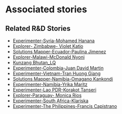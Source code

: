 # Associated stories

<!-- !!DO NOT REMOVE!! start autogenerated hyperlinks -->
## Related R&D Stories
- [Experimenter\-Syria\-Mohamed Hanana](/RnD-Archive/stories/?doc=Mohamed%20Syria_LQ-en-US)
- [Explorer\- Zimbabwe\- Violet Katio](/RnD-Archive/stories/?doc=6_Violet_Zimbabwe-en-US)
- [Solutions Mapper\-Ecuador\-Paulina Jimenez](/RnD-Archive/stories/?doc=Paulina_edited-en-US)
- [Explorer\-Malawi\-McDonald Nyoni](/RnD-Archive/stories/?doc=28_McDonald%20Nyoni_Malawi-en-US)
- [Kunzang Bhutan\_LQ](/RnD-Archive/stories/?doc=Kunzang%20Bhutan_LQ-en-US)
- [Experimenter\-Colombia\-Juan David Martin](/RnD-Archive/stories/?doc=Juan%20David%20Colombia_LQ-en-US)
- [Experimenter\-Vietnam\-Tran Huong Giang ](/RnD-Archive/stories/?doc=Giang%20Vietnam_LQ-en-US)
- [Solutions Mapper\-Namibia\-Omagano Kankondi](/RnD-Archive/stories/?doc=Omagano_edited-en-US)
- [Experimenter\-Namibia\-Yrika Maritz](/RnD-Archive/stories/?doc=Yrika%20Namibia_LQ-en-US)
- [Experimenter\-Lao PDR\-Korakot Tanseri](/RnD-Archive/stories/?doc=Korakot_LQ-en-US)
- [Explorer\-Paraguay\- Monica Rios](/RnD-Archive/stories/?doc=23_Monica_Paraguay-en-US)
- [Experimenter\-South Africa\-Klariska ](/RnD-Archive/stories/?doc=Klariska%20South%20Africa_LQ-en-US)
- [Experimenter\-The Philippines\-Francis Capistrano](/RnD-Archive/stories/?doc=Kapi%20Philippines_LQ-en-US)
<!-- !!DO NOT REMOVE!! end autogenerated hyperlinks -->